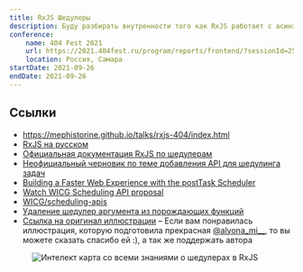 ```yaml
---
title: RxJS Шедулеры
description: Буду разбирать внутренности того как RxJS работает с асинхронщиной, какие могут встретиться подводные камни и когда их нужно использовать, буду затрагивать тему шуделеров и операторов по типу observeOn. Комбинация опыта работы с RxJS и объяснения внутренной реализации.
conference:
    name: 404 Fest 2021
    url: https://2021.404fest.ru/program/reports/frontend/?sessionId=256740
    location: Россия, Самара
startDate: 2021-09-26
endDate: 2021-09-26
---
```


## Ссылки

- https://mephistorine.github.io/talks/rxjs-404/index.html
- [RxJS на русском](https://learnrxjs.ru)
- [Официальная документация RxJS по шедулерам](https://rxjs.dev/guide/scheduler)
- [Неофициальный черновик по теме добавления API для шедулинга задач](https://github.com/WICG/scheduling-apis)
- [Building a Faster Web Experience with the postTask Scheduler](https://medium.com/airbnb-engineering/building-a-faster-web-experience-with-the-posttask-scheduler-276b83454e91)
- [Watch WICG Scheduling API proposal](https://github.com/ReactiveX/rxjs/issues/6525)
- [WICG/scheduling-apis](https://github.com/WICG/scheduling-apis)
- [Удаление шедулер аргумента из порождающих функций](https://rxjs.dev/deprecations/scheduler-argument)
- [Ссылка на оригинал иллюстрации](https://www.etsy.com/listing/696800349/serene-axolotl-dragon-lake-12x18-fantasy) – Если вам понравилась иллюстрация, которую подготовила прекрасная [@alyona_mi__](https://www.instagram.com/alyona_mi__/), то вы можете сказать спасибо ей :), а так же поддержать автора

<figure>
  <img src="https://purl2.site/1/454236735/kYNDw7X42Wx3Miwy/original.jpg" alt="Интелект карта со всеми знаниями о шедулерах в RxJS" />
</figure>
